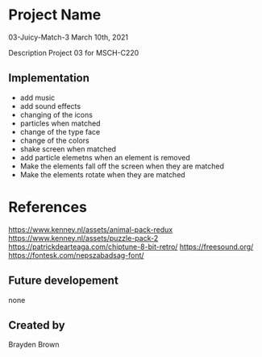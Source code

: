 # Project Name 
03-Juicy-Match-3
March 10th, 2021

Description
Project 03 for MSCH-C220

## Implementation
- add music
- add sound effects
- changing of the icons
- particles when matched
- change of the type face
- change of the colors
- shake screen when matched
- add particle elemetns when an element is removed
- Make the elements fall off the screen when they are matched
- Make the elements rotate when they are matched

# References
https://www.kenney.nl/assets/animal-pack-redux
https://www.kenney.nl/assets/puzzle-pack-2
https://patrickdearteaga.com/chiptune-8-bit-retro/
https://freesound.org/
https://fontesk.com/nepszabadsag-font/

## Future developement
none 

## Created by
Brayden Brown

